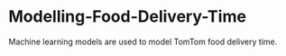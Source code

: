 # Modelling-Food-Delivery-Time
Machine learning models are used to model TomTom food delivery time.
